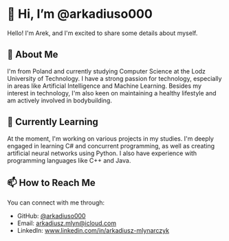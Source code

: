 # 👋 Hi, I’m @arkadiuso000

Hello! I'm Arek, and I'm excited to share some details about myself.

## 👀 About Me

I'm from Poland and currently studying Computer Science at the Lodz University of Technology. I have a strong passion for technology, especially in areas like Artificial Intelligence and Machine Learning. Besides my interest in technology, I'm also keen on maintaining a healthy lifestyle and am actively involved in bodybuilding.

## 🌱 Currently Learning

At the moment, I'm working on various projects in my studies. I'm deeply engaged in learning C# and concurrent programming, as well as creating artificial neural networks using Python. I also have experience with programming languages like C++ and Java.


## 📫 How to Reach Me

You can connect with me through:

- GitHub: [@arkadiuso000](https://github.com/arkadiuso000)
- Email: arkadiusz.mlyn@icloud.com
- LinkedIn: www.linkedin.com/in/arkadiusz-mlynarczyk

<!---
arkadiuso000/arkadiuso000 is a ✨ special ✨ repository because its `README.md` (this file) appears on your GitHub profile.
You can click the Preview link to take a look at your changes.
--->
